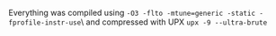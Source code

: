 Everything was compiled using `-O3 -flto -mtune=generic -static -fprofile-instr-use`\\
and compressed with UPX `upx -9 --ultra-brute`
